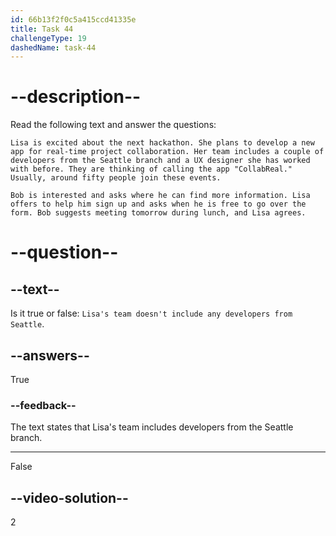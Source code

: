 ```yaml
---
id: 66b13f2f0c5a415ccd41335e
title: Task 44
challengeType: 19
dashedName: task-44
---
```


# --description--

Read the following text and answer the questions:

`Lisa is excited about the next hackathon. She plans to develop a new app for real-time project collaboration. Her team includes a couple of developers from the Seattle branch and a UX designer she has worked with before. They are thinking of calling the app "CollabReal." Usually, around fifty people join these events.` 

`Bob is interested and asks where he can find more information. Lisa offers to help him sign up and asks when he is free to go over the form. Bob suggests meeting tomorrow during lunch, and Lisa agrees.`

# --question--

## --text--

Is it true or false: `Lisa's team doesn't include any developers from Seattle`.

## --answers--

True

### --feedback--

The text states that Lisa's team includes developers from the Seattle branch.

---

False

## --video-solution--

2
